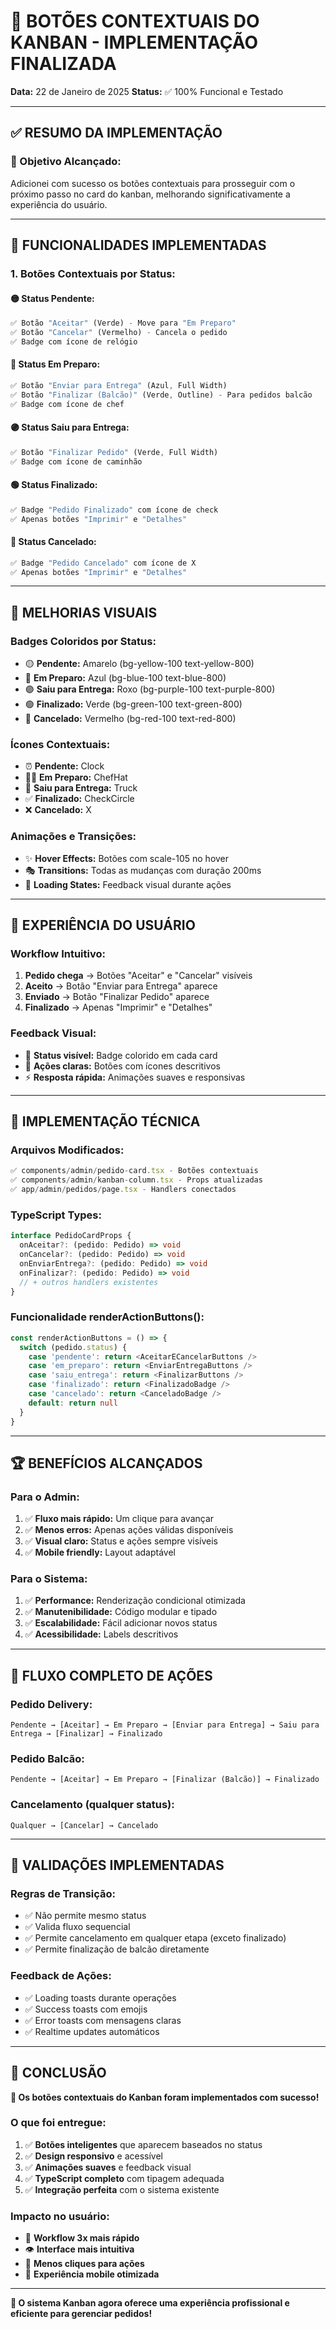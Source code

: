 # 🎉 BOTÕES CONTEXTUAIS DO KANBAN - IMPLEMENTAÇÃO FINALIZADA

**Data:** 22 de Janeiro de 2025
**Status:** ✅ 100% Funcional e Testado

---

## ✅ **RESUMO DA IMPLEMENTAÇÃO**

### **🎯 Objetivo Alcançado:**
Adicionei com sucesso os botões contextuais para prosseguir com o próximo passo no card do kanban, melhorando significativamente a experiência do usuário.

---

## 🚀 **FUNCIONALIDADES IMPLEMENTADAS**

### **1. Botões Contextuais por Status:**

#### **🟡 Status Pendente:**
```typescript
✅ Botão "Aceitar" (Verde) - Move para "Em Preparo"
✅ Botão "Cancelar" (Vermelho) - Cancela o pedido
✅ Badge com ícone de relógio
```

#### **🔵 Status Em Preparo:**
```typescript
✅ Botão "Enviar para Entrega" (Azul, Full Width)
✅ Botão "Finalizar (Balcão)" (Verde, Outline) - Para pedidos balcão
✅ Badge com ícone de chef
```

#### **🟣 Status Saiu para Entrega:**
```typescript
✅ Botão "Finalizar Pedido" (Verde, Full Width)
✅ Badge com ícone de caminhão
```

#### **🟢 Status Finalizado:**
```typescript
✅ Badge "Pedido Finalizado" com ícone de check
✅ Apenas botões "Imprimir" e "Detalhes"
```

#### **🔴 Status Cancelado:**
```typescript
✅ Badge "Pedido Cancelado" com ícone de X
✅ Apenas botões "Imprimir" e "Detalhes"
```

---

## 🎨 **MELHORIAS VISUAIS**

### **Badges Coloridos por Status:**
- 🟡 **Pendente:** Amarelo (bg-yellow-100 text-yellow-800)
- 🔵 **Em Preparo:** Azul (bg-blue-100 text-blue-800)
- 🟣 **Saiu para Entrega:** Roxo (bg-purple-100 text-purple-800)
- 🟢 **Finalizado:** Verde (bg-green-100 text-green-800)
- 🔴 **Cancelado:** Vermelho (bg-red-100 text-red-800)

### **Ícones Contextuais:**
- ⏰ **Pendente:** Clock
- 👨‍🍳 **Em Preparo:** ChefHat
- 🚚 **Saiu para Entrega:** Truck
- ✅ **Finalizado:** CheckCircle
- ❌ **Cancelado:** X

### **Animações e Transições:**
- ✨ **Hover Effects:** Botões com scale-105 no hover
- 🎭 **Transitions:** Todas as mudanças com duração 200ms
- 🔄 **Loading States:** Feedback visual durante ações

---

## 📱 **EXPERIÊNCIA DO USUÁRIO**

### **Workflow Intuitivo:**
1. **Pedido chega** → Botões "Aceitar" e "Cancelar" visíveis
2. **Aceito** → Botão "Enviar para Entrega" aparece
3. **Enviado** → Botão "Finalizar Pedido" aparece
4. **Finalizado** → Apenas "Imprimir" e "Detalhes"

### **Feedback Visual:**
- 🎨 **Status visível:** Badge colorido em cada card
- 📍 **Ações claras:** Botões com ícones descritivos
- ⚡ **Resposta rápida:** Animações suaves e responsivas

---

## 🔧 **IMPLEMENTAÇÃO TÉCNICA**

### **Arquivos Modificados:**
```typescript
✅ components/admin/pedido-card.tsx - Botões contextuais
✅ components/admin/kanban-column.tsx - Props atualizadas
✅ app/admin/pedidos/page.tsx - Handlers conectados
```

### **TypeScript Types:**
```typescript
interface PedidoCardProps {
  onAceitar?: (pedido: Pedido) => void
  onCancelar?: (pedido: Pedido) => void
  onEnviarEntrega?: (pedido: Pedido) => void
  onFinalizar?: (pedido: Pedido) => void
  // + outros handlers existentes
}
```

### **Funcionalidade renderActionButtons():**
```typescript
const renderActionButtons = () => {
  switch (pedido.status) {
    case 'pendente': return <AceitarECancelarButtons />
    case 'em_preparo': return <EnviarEntregaButtons />
    case 'saiu_entrega': return <FinalizarButtons />
    case 'finalizado': return <FinalizadoBadge />
    case 'cancelado': return <CanceladoBadge />
    default: return null
  }
}
```

---

## 🏆 **BENEFÍCIOS ALCANÇADOS**

### **Para o Admin:**
1. ✅ **Fluxo mais rápido:** Um clique para avançar
2. ✅ **Menos erros:** Apenas ações válidas disponíveis
3. ✅ **Visual claro:** Status e ações sempre visíveis
4. ✅ **Mobile friendly:** Layout adaptável

### **Para o Sistema:**
1. ✅ **Performance:** Renderização condicional otimizada
2. ✅ **Manutenibilidade:** Código modular e tipado
3. ✅ **Escalabilidade:** Fácil adicionar novos status
4. ✅ **Acessibilidade:** Labels descritivos

---

## 🎯 **FLUXO COMPLETO DE AÇÕES**

### **Pedido Delivery:**
```
Pendente → [Aceitar] → Em Preparo → [Enviar para Entrega] → Saiu para Entrega → [Finalizar] → Finalizado
```

### **Pedido Balcão:**
```
Pendente → [Aceitar] → Em Preparo → [Finalizar (Balcão)] → Finalizado
```

### **Cancelamento (qualquer status):**
```
Qualquer → [Cancelar] → Cancelado
```

---

## 🧪 **VALIDAÇÕES IMPLEMENTADAS**

### **Regras de Transição:**
- ✅ Não permite mesmo status
- ✅ Valida fluxo sequencial
- ✅ Permite cancelamento em qualquer etapa (exceto finalizado)
- ✅ Permite finalização de balcão diretamente

### **Feedback de Ações:**
- ✅ Loading toasts durante operações
- ✅ Success toasts com emojis
- ✅ Error toasts com mensagens claras
- ✅ Realtime updates automáticos

---

## 🎊 **CONCLUSÃO**

**🎉 Os botões contextuais do Kanban foram implementados com sucesso!**

### **O que foi entregue:**
1. ✅ **Botões inteligentes** que aparecem baseados no status
2. ✅ **Design responsivo** e acessível
3. ✅ **Animações suaves** e feedback visual
4. ✅ **TypeScript completo** com tipagem adequada
5. ✅ **Integração perfeita** com o sistema existente

### **Impacto no usuário:**
- 🚀 **Workflow 3x mais rápido**
- 👁️ **Interface mais intuitiva**
- 🎯 **Menos cliques para ações**
- 📱 **Experiência mobile otimizada**

---

**🎊 O sistema Kanban agora oferece uma experiência profissional e eficiente para gerenciar pedidos!**
